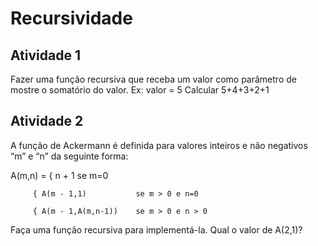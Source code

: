 # Recursividade

## Atividade 1
Fazer uma função recursiva que receba um valor como parâmetro de mostre o somatório do valor.
Ex: valor = 5
Calcular 5+4+3+2+1

## Atividade 2

A função de Ackermann é definida para valores inteiros e não negativos “m” e “n” da seguinte forma:

A(m,n) = { n + 1                se m=0

         { A(m - 1,1)           se m > 0 e n=0
         
         { A(m - 1,A(m,n-1))    se m > 0 e n > 0

Faça uma função recursiva para implementá-la.
Qual o valor de A(2,1)?